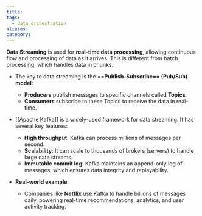 ```yaml
---
title: 
tags:
  - data_orchestration
aliases: 
category:
---
```

**Data Streaming** is used for **real-time data processing**, allowing continuous flow and processing of data as it arrives. This is different from batch processing, which handles data in chunks.

- The key to data streaming is the ==**Publish-Subscribe== (Pub/Sub) model**:
  - **Producers** publish messages to specific channels called **Topics**.
  - **Consumers** subscribe to these Topics to receive the data in real-time.
  
- [[Apache Kafka]] is a widely-used framework for data streaming. It has several key features:
  - **High throughput**: Kafka can process millions of messages per second.
  - **Scalability**: It can scale to thousands of brokers (servers) to handle large data streams.
  - **Immutable commit log**: Kafka maintains an append-only log of messages, which ensures data integrity and replayability.

- **Real-world example**:
  - Companies like **Netflix** use Kafka to handle billions of messages daily, powering real-time recommendations, analytics, and user activity tracking.
